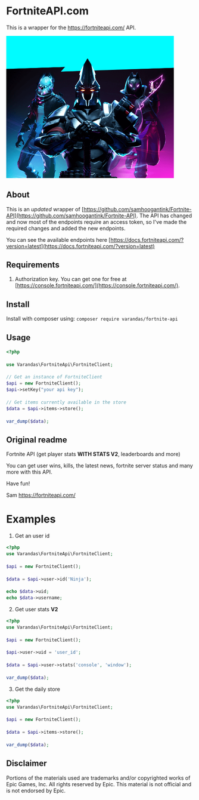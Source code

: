 # FortniteAPI.com

This is a wrapper for the https://fortniteapi.com/ API.
   
<img src="./extra/wallpaper.png" width="450px" alt="logo">

## About

This is an *updated* wrapper of [https://github.com/samhoogantink/Fortnite-API](https://github.com/samhoogantink/Fortnite-API).
The API has changed and now most of the endpoints require an access token, so I've made the required changes and added the new
endpoints.

You can see the available endpoints here [https://docs.fortniteapi.com/?version=latest](https://docs.fortniteapi.com/?version=latest)

## Requirements

1. Authorization key. You can get one for free at [https://console.fortniteapi.com/](https://console.fortniteapi.com/).

## Install

Install with composer using: `composer require varandas/fortnite-api`

## Usage

```php
<?php

use Varandas\FortniteApi\FortniteClient;

// Get an instance of FortniteClient
$api = new FortniteClient();
$api->setKey("your api key");

// Get items currently available in the store
$data = $api->items->store();

var_dump($data);
```

## Original readme

Fortnite API (get player stats **WITH STATS V2**, leaderboards and more)

You can get user wins, kills, the latest news, fortnite server status and many more with this API.

Have fun!

Sam
https://fortniteapi.com/

# Examples

1. Get an user id
```php
<?php
use Varandas\FortniteApi\FortniteClient;

$api = new FortniteClient();

$data = $api->user->id('Ninja');

echo $data->uid;
echo $data->username;
```

2. Get user stats **V2**
```php
<?php
use Varandas\FortniteApi\FortniteClient;

$api = new FortniteClient();

$api->user->uid = 'user_id';

$data = $api->user->stats('console', 'window');

var_dump($data);
```

3. Get the daily store
```php
<?php
use Varandas\FortniteApi\FortniteClient;

$api = new FortniteClient();

$data = $api->items->store();

var_dump($data);
```

## Disclaimer

Portions of the materials used are trademarks and/or copyrighted works of Epic Games, Inc. All rights reserved by Epic. 
This material is not official and is not endorsed by Epic.
